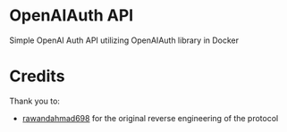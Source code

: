 # OpenAIAuth API
Simple OpenAI Auth API utilizing OpenAIAuth library in Docker

# Credits
Thank you to:
- [rawandahmad698](https://github.com/rawandahmad698)
for the original reverse engineering of the protocol
